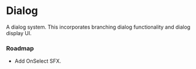 # Dialog

A dialog system. This incorporates branching dialog functionality and dialog display UI.

### Roadmap

* Add OnSelect SFX.